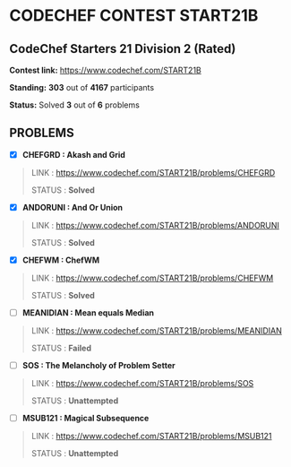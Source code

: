 # CODECHEF CONTEST START21B

## CodeChef Starters 21 Division 2 (Rated)

**Contest link:** https://www.codechef.com/START21B

**Standing:** **303** out of **4167** participants

**Status:** Solved **3** out of **6** problems

## PROBLEMS

- [x] **CHEFGRD : Akash and Grid**

> LINK : https://www.codechef.com/START21B/problems/CHEFGRD
>
>STATUS : **Solved**

- [x] **ANDORUNI : And Or Union**

> LINK : https://www.codechef.com/START21B/problems/ANDORUNI
>
>STATUS : **Solved**

- [x] **CHEFWM : ChefWM**

> LINK : https://www.codechef.com/START21B/problems/CHEFWM
>
>STATUS : **Solved**

- [ ] **MEANIDIAN : Mean equals Median**

> LINK : https://www.codechef.com/START21B/problems/MEANIDIAN
>
>STATUS : **Failed**

- [ ] **SOS : The Melancholy of Problem Setter**

> LINK : https://www.codechef.com/START21B/problems/SOS
>
>STATUS : **Unattempted**

- [ ] **MSUB121 : Magical Subsequence**

> LINK : https://www.codechef.com/START21B/problems/MSUB121
>
>STATUS : **Unattempted**

